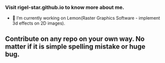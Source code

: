 ### Visit rigel-star.github.io to know more about me.

- 🔭 I’m currently working on Lemon(Raster Graphics Software - implement 3d effects on 2D images).

## Contribute on any repo on your own way. No matter if it is simple spelling mistake or huge bug. 
